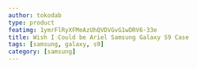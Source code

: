 ```yaml
---
author: tokodab
type: product
featimg: 1ymrFlRyXFMeAzUhQVDVGvG1wDRV6-33e
title: Wish I Could be Ariel Samsung Galaxy S9 Case
tags: [samsung, galaxy, s9]
category: [samsung]
---
```

